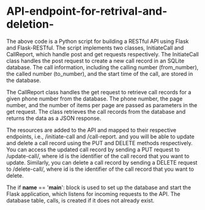 # API-endpoint-for-retrival-and-deletion-

The above code is a Python script for building a RESTful API using Flask and Flask-RESTful. The script implements two classes, InitiateCall and CallReport, which handle post and get requests respectively. The InitiateCall class handles the post request to create a new call record in an SQLite database. The call information, including the calling number (from_number), the called number (to_number), and the start time of the call, are stored in the database.

The CallReport class handles the get request to retrieve call records for a given phone number from the database. The phone number, the page number, and the number of items per page are passed as parameters in the get request. The class retrieves the call records from the database and returns the data as a JSON response.

The resources are added to the API and mapped to their respective endpoints, i.e., /initiate-call and /call-report. and you will be able to update and delete a call record using the PUT and DELETE methods respectively. You can access the updated call record by sending a PUT request to /update-call/<id>, where id is the identifier of the call record that you want to update. Similarly, you can delete a call record by sending a DELETE request to /delete-call/<id>, where id is the identifier of the call record that you want to delete.

The if __name__ == '__main__': block is used to set up the database and start the Flask application, which listens for incoming requests to the API. The database table, calls, is created if it does not already exist.
